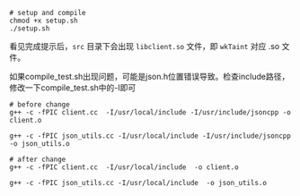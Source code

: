 ```
# setup and compile
chmod +x setup.sh
./setup.sh
```
看见完成提示后，`src` 目录下会出现 `libclient.so` 文件，即 `wkTaint` 对应 .so 文件。

如果compile_test.sh出现问题，可能是json.h位置错误导致。检查include路径，修改一下compile_test.sh中的-I即可

```
# before change
g++ -c -fPIC client.cc  -I/usr/local/include -I/usr/include/jsoncpp -o client.o

g++ -c -fPIC json_utils.cc -I/usr/local/include -I/usr/include/jsoncpp -o json_utils.o

# after change 
g++ -c -fPIC client.cc  -I/usr/local/include  -o client.o

g++ -c -fPIC json_utils.cc -I/usr/local/include  -o json_utils.o
```
